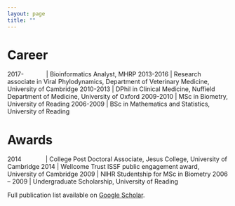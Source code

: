 ```yaml
---
layout: page
title: ""
---
```


# Career

2017-&nbsp;&nbsp;&nbsp;&nbsp;&nbsp;&nbsp;&nbsp;&nbsp;&nbsp;&nbsp;&nbsp;&nbsp; | Bioinformatics Analyst, MHRP 
2013-2016 | Research associate in Viral Phylodynamics, Department of Veterinary Medicine, University of Cambridge
2010-2013 | DPhil in Clinical Medicine, Nuffield Department of Medicine, University of Oxford
2009-2010 | MSc in Biometry, University of Reading 
2006-2009 | BSc in Mathematics and Statistics, University of Reading


# Awards

2014 &nbsp;&nbsp;&nbsp;&nbsp;&nbsp;&nbsp;&nbsp;&nbsp;&nbsp;&nbsp;&nbsp;&nbsp; | College Post Doctoral Associate, Jesus College, University of Cambridge 
2014 | Wellcome Trust ISSF public engagement award, University of Cambridge 
2009 | NIHR Studentship for MSc in Biometry 
2006 – 2009 | Undergraduate Scholarship, University of Reading  


Full publication list available on [Google Scholar](https://scholar.google.com/citations?user=YwTHmHYAAAAJ&hl=en).
